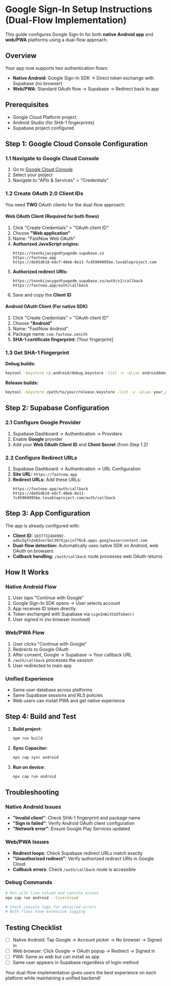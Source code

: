 # Google Sign-In Setup Instructions (Dual-Flow Implementation)

This guide configures Google Sign-In for both **native Android app** and **web/PWA** platforms using a dual-flow approach.

## Overview

Your app now supports two authentication flows:
- **Native Android**: Google Sign-In SDK → Direct token exchange with Supabase (no browser)
- **Web/PWA**: Standard OAuth flow → Supabase → Redirect back to app

## Prerequisites

- Google Cloud Platform project
- Android Studio (for SHA-1 fingerprints)
- Supabase project configured

## Step 1: Google Cloud Console Configuration

### 1.1 Navigate to Google Cloud Console
1. Go to [Google Cloud Console](https://console.cloud.google.com/)
2. Select your project
3. Navigate to "APIs & Services" > "Credentials"

### 1.2 Create OAuth 2.0 Client IDs

You need **TWO** OAuth clients for the dual-flow approach:

#### Web OAuth Client (Required for both flows)
1. Click "Create Credentials" > "OAuth client ID"
2. Choose **"Web application"**
3. Name: "FastNow Web OAuth"
4. **Authorized JavaScript origins:**
   ```
   https://texnkijwcygodtywgedm.supabase.co
   https://fastnow.app
   https://de91d618-edcf-40eb-8e11-7c45904095be.lovableproject.com
   ```
5. **Authorized redirect URIs:**
   ```
   https://texnkijwcygodtywgedm.supabase.co/auth/v1/callback
   https://fastnow.app/auth/callback
   ```
6. Save and copy the **Client ID**

#### Android OAuth Client (For native SDK)
1. Click "Create Credentials" > "OAuth client ID"
2. Choose **"Android"**  
3. Name: "FastNow Android"
4. Package name: `com.fastnow.zenith`
5. **SHA-1 certificate fingerprint:** [Your fingerprint]

### 1.3 Get SHA-1 Fingerprint

**Debug builds:**
```bash
keytool -keystore ~/.android/debug.keystore -list -v -alias androiddebugkey -storepass android -keypass android
```

**Release builds:**
```bash
keytool -keystore /path/to/your/release.keystore -list -v -alias your_alias
```

## Step 2: Supabase Configuration

### 2.1 Configure Google Provider
1. Supabase Dashboard → Authentication → Providers
2. Enable **Google** provider
3. Add your **Web OAuth Client ID** and **Client Secret** (from Step 1.2)

### 2.2 Configure Redirect URLs
1. Supabase Dashboard → Authentication → URL Configuration
2. **Site URL:** `https://fastnow.app`
3. **Redirect URLs:** Add these URLs:
   ```
   https://fastnow.app/auth/callback
   https://de91d618-edcf-40eb-8e11-7c45904095be.lovableproject.com/auth/callback
   ```

## Step 3: App Configuration

The app is already configured with:
- **Client ID:** `1037732404902-adkv5gfn2e03vnr5ml3974jpcin776c6.apps.googleusercontent.com`
- **Dual-flow detection:** Automatically uses native SDK on Android, web OAuth on browsers
- **Callback handling:** `/auth/callback` route processes web OAuth returns

## How It Works

### Native Android Flow
1. User taps "Continue with Google"
2. Google Sign-In SDK opens → User selects account
3. App receives ID token directly
4. Token exchanged with Supabase via `signInWithIdToken()`
5. User signed in (no browser involved)

### Web/PWA Flow  
1. User clicks "Continue with Google"
2. Redirects to Google OAuth
3. After consent, Google → Supabase → Your callback URL
4. `/auth/callback` processes the session
5. User redirected to main app

### Unified Experience
- Same user database across platforms
- Same Supabase sessions and RLS policies
- Web users can install PWA and get native experience

## Step 4: Build and Test

1. **Build project:**
   ```bash
   npm run build
   ```

2. **Sync Capacitor:**
   ```bash
   npx cap sync android
   ```

3. **Run on device:**
   ```bash
   npx cap run android
   ```

## Troubleshooting

### Native Android Issues
- **"Invalid client"**: Check SHA-1 fingerprint and package name
- **"Sign in failed"**: Verify Android OAuth client configuration
- **"Network error"**: Ensure Google Play Services updated

### Web/PWA Issues
- **Redirect loops**: Check Supabase redirect URLs match exactly
- **"Unauthorized redirect"**: Verify authorized redirect URIs in Google Cloud
- **Callback errors**: Check `/auth/callback` route is accessible

### Debug Commands
```bash
# Run with live reload and console access
npx cap run android --livereload

# Check console logs for detailed errors
# Both flows have extensive logging
```

## Testing Checklist

- [ ] Native Android: Tap Google → Account picker → No browser → Signed in
- [ ] Web browser: Click Google → OAuth popup → Redirect → Signed in  
- [ ] PWA: Same as web but can install as app
- [ ] Same user appears in Supabase regardless of login method

Your dual-flow implementation gives users the best experience on each platform while maintaining a unified backend!